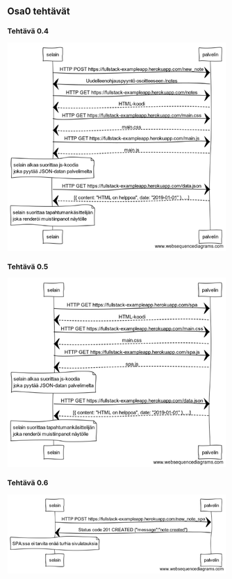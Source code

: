 ## Osa0 tehtävät

### Tehtävä 0.4
![teht_0.4](./teht_0.4.png)

### Tehtävä 0.5
![teht_0.5](./teht_0.5.png)

### Tehtävä 0.6
![teht_0.6](./teht_0.6.png)
